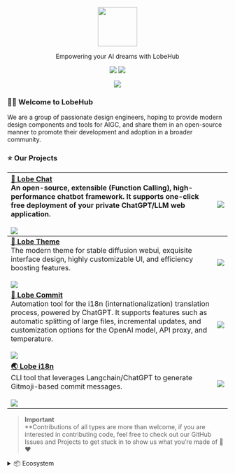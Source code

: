 <a name="readme-top"></a>

<div align="center">

<picture>
  <source media="(prefers-color-scheme: dark)" srcset="https://registry.npmmirror.com/@lobehub/assets-logo/1.2.0/files/assets/logo-combine.webp">
  <img height="90" src="https://registry.npmmirror.com/@lobehub/assets-logo/1.2.0/files/assets/logo-combine-dark.webp">
</picture>

Empowering your AI dreams with LobeHub

[![][vercel-shield]][vercel-link]
[![][discord-shield]][discord-link]

![](https://raw.githubusercontent.com/andreasbm/readme/master/assets/lines/rainbow.png)

</div>

### 👋🏻 Welcome to LobeHub

We are a group of passionate design engineers, hoping to provide modern design components and tools for AIGC, and share them in an open-source manner to promote their development and adoption in a broader community.

### ⭐️ Our Projects

| [**🤖 Lobe Chat**][lobe-chat-github]<br/>An open-source, extensible (Function Calling), high-performance chatbot framework. It supports one-click free deployment of your private ChatGPT/LLM web application.<br/><br/>![][lobe-chat-shield]                                                                                                | [![][lobe-chat-cover]][lobe-chat-github]     |
| :------------------------------------------------------------------------------------------------------------------------------------------------------------------------------------------------------------------------------------------------------------------------------------------------------------------------------------------- | :------------------------------------------- |
| [**🤯 Lobe Theme**][lobe-theme-github]<br/>The modern theme for stable diffusion webui, exquisite interface design, highly customizable UI, and efficiency boosting features.<br/><br/>![][lobe-theme-shield]                                                                                                                                | [![][lobe-theme-cover]][lobe-theme-github]   |
| [**💌 Lobe Commit**][lobe-commit-github]<br/>Automation tool for the i18n (internationalization) translation process, powered by ChatGPT. It supports features such as automatic splitting of large files, incremental updates, and customization options for the OpenAI model, API proxy, and temperature.<br/><br/>![][lobe-commit-shield] | [![][lobe-commit-cover]][lobe-commit-github] |
| [**🌏 Lobe i18n**][lobe-i18n-github]<br/>CLI tool that leverages Langchain/ChatGPT to generate Gitmoji-based commit messages.<br/><br/>![][lobe-i18n-shield]                                                                                                                                                                                 | [![][lobe-i18n-cover]][lobe-i18n-github]     |

> **Important**\
> **Contributions of all types are more than welcome, if you are interested in contributing code, feel free to check out our GitHub Issues and Projects to get stuck in to show us what you’re made of 🤝❤️

<details>
<summary>📦 Ecosystem</summary>
<br/>

| NAME                                | REPO                                           | NPM                                      | DATE                 |
| ----------------------------------- | ---------------------------------------------- | ---------------------------------------- | -------------------- |
| [@lobehub/ui][lobe-ui-url]          | [lobehub/lobe-ui][lobe-ui-github]              | [![][lobe-ui-shield]][lobe-ui-url]       | ![][lobe-ui-date]    |
| [@lobehub/cli-ui][lobe-cliui-url]   | [lobehub/cli-ui][lobe-cliui-github]            | [![][lobe-cliui-shield]][lobe-cliui-url] | ![][lobe-cliui-date] |
| [@lobehub/lint][lobe-lint-url]      | [lobehub/lobe-lint][lobe-lint-github]          | [![][lobe-lint-shield]][lobe-lint-url]   | ![][lobe-lint-date]  |
| [dumi-theme-lobehub][lobe-dumi-url] | [lobehub/dumi-theme-lobehub][lobe-dumi-github] | [![][lobe-dumi-shield]][lobe-dumi-url]   | ![][lobe-dumi-date]  |

</details>

<!-- @lobehub/chat -->

[lobe-chat-github]: https://github.com/lobehub/lobe-chat
[lobe-chat-cover]: https://gw.alipayobjects.com/zos/kitchen/sLO%24gbrQtp/lobe-chat.webp
[lobe-chat-shield]: https://img.shields.io/github/stars/lobehub/lobe-chat?color=ffcb47&labelColor=black&style=flat-square&logo=github
[lobe-theme-github]: https://github.com/lobehub/sd-webui-lobe-theme
[lobe-theme-cover]: https://gw.alipayobjects.com/zos/kitchen/8Ab%24hLJ5ur/cover.webp
[lobe-theme-shield]: https://img.shields.io/github/stars/lobehub/sd-webui-lobe-theme?color=ffcb47&labelColor=black&style=flat-square&logo=github
[lobe-commit-github]: https://github.com/lobehub/lobe-commit/tree/master/packages/lobe-commit
[lobe-commit-cover]: https://gw.alipayobjects.com/zos/kitchen/3%26ByxtP39X/preview.webp
[lobe-commit-shield]: https://img.shields.io/npm/dt/@lobehub/commit-cli?color=8ae8ff&labelColor=black&logo=npm&logoColor=white&style=flat-square
[lobe-i18n-github]: https://github.com/lobehub/lobe-commit/tree/master/packages/lobe-i18n
[lobe-i18n-cover]: https://gw.alipayobjects.com/zos/kitchen/AH7rvv06qn/preview-i18n.webp
[lobe-i18n-shield]: https://img.shields.io/npm/dt/@lobehub/i18n-cli?color=8ae8ff&labelColor=black&logo=npm&logoColor=white&style=flat-square

<!-- @lobehub/ui -->

[lobe-ui-shield]: https://img.shields.io/npm/v/@lobehub/ui?color=369eff&labelColor=black&logo=npm&logoColor=white&style=flat-square
[lobe-ui-url]: https://www.npmjs.com/package/@lobehub/ui
[lobe-ui-date]: https://img.shields.io/github/release-date/lobehub/lobe-ui?labelColor=black&style=flat-square
[lobe-ui-github]: https://github.com/lobehub/lobe-ui

<!-- @lobehub/lint -->

[lobe-lint-shield]: https://img.shields.io/npm/v/@lobehub/lint?color=369eff&labelColor=black&logo=npm&logoColor=white&style=flat-square
[lobe-lint-url]: https://www.npmjs.com/package/@lobehub/lint
[lobe-lint-date]: https://img.shields.io/github/release-date/lobehub/lobe-lint?labelColor=black&style=flat-square
[lobe-lint-github]: https://github.com/lobehub/lobe-lint

<!-- @lobehub/cli-ui -->

[lobe-cliui-shield]: https://img.shields.io/npm/v/@lobehub/cli-ui?color=369eff&labelColor=black&logo=npm&logoColor=white&style=flat-square
[lobe-cliui-url]: https://www.npmjs.com/package/@lobehub/cli-ui
[lobe-cliui-date]: https://img.shields.io/github/release-date/lobehub/lobe-commit?labelColor=black&style=flat-square
[lobe-cliui-github]: https://github.com/lobehub/lobe-commit/tree/master/packages/lobei-ui

<!-- dumi-theme-lobehub -->

[lobe-dumi-shield]: https://img.shields.io/npm/v/dumi-theme-lobehub?color=369eff&labelColor=black&logo=npm&logoColor=white&style=flat-square
[lobe-dumi-url]: https://www.npmjs.com/package/dumi-theme-lobehub
[lobe-dumi-date]: https://img.shields.io/github/release-date/lobehub/dumi-theme-lobehub?labelColor=black&style=flat-square
[lobe-dumi-github]: https://github.com/lobehub/dumi-theme-lobehu

<!-- SHIELD LINK GROUP -->

[vercel-link]: https://chat-preview.lobehub.com
[vercel-shield]: https://img.shields.io/website?down_message=offline&label=vercel&labelColor=black&logo=vercel&style=flat-square&up_message=online&url=https%3A%2F%2Fchat-preview.lobehub.com
[discord-link]: https://discord.gg/AYFPHvv2jT
[discord-shield]: https://img.shields.io/discord/1127171173982154893?color=5865F2&label=discord&labelColor=black&logo=discord&logoColor=white&style=flat-square
